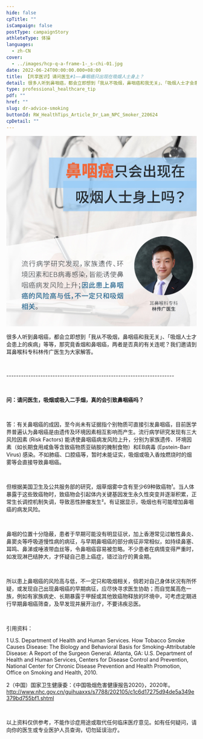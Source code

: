 ```yaml
---
hide: false
cpTitle: ""
isCampaign: false
postType: campaignStory
athleteType: 体操
languages:
  - zh-CN
cover:
  - ../images/hcp-q-a-frame-1-_s-chi-01.jpg
date: 2022-06-24T00:00:00.000+08:00
title: 【共享医识】请问医生#1——鼻咽癌只出现在吸烟人士身上？
detail: 很多人听到鼻咽癌，都会立即想到「我从不吸烟，鼻咽癌和我无关」、「吸烟人士才会患上的疾病」等等，那究竟香烟和鼻咽癌，两者是否真的有关连呢？我们邀请到耳鼻喉科专科林传广医生为大家解答。
type: professional_healthcare_tip
pdf: ""
href: ""
slug: dr-advice-smoking
buttonId: RW_HealthTips_Article_Dr_Lam_NPC_Smoker_220624
cpDetail: ""
---
```

![](../images/hcp-q1-01.jpg)

很多人听到鼻咽癌，都会立即想到「我从不吸烟，鼻咽癌和我无关」、「吸烟人士才会患上的疾病」等等，那究竟香烟和鼻咽癌，两者是否真的有关连呢？我们邀请到耳鼻喉科专科林传广医生为大家解答。

<br/>

\---------------------------------------------------------------------

<br/>

**问：请问医生，吸烟或吸入二手烟，真的会引致鼻咽癌吗？**

<br/>

答：有关鼻咽癌的成因，至今尚未有证据指个别物质可直接引发鼻咽癌，目前医学界普遍认为鼻咽癌是由遗传及环境因素相互影响而产生。流行病学研究发现有三大风险因素 (Risk Factors) 能诱使鼻咽癌病发风险上升，分别为家族遗传、环境因素（如长期食用咸鱼等含致癌物质亚硝胺的腌制食物）和EB病毒 (Epstein-Barr Virus) 感染。不如肺癌、口腔癌等，暂时未能证实，吸烟或吸入香烛燃烧时的烟雾等会直接导致鼻咽癌。

<br/>

但根据美国卫生及公共服务部的研究，烟草烟雾中含有至少69种致癌物¹。当人体暴露于这些致癌物时，致癌物会引起体内关键基因发生永久性突变并逐渐积累，正常生长调控机制失调，导致恶性肿瘤发生²。有证据显示，吸烟也有可能增加鼻咽癌的病发风险。

<br/>

鼻咽的位置十分隐蔽，患者于早期可能没有明显征状，加上香港常见过敏性鼻炎、鼻窦炎等呼吸道慢性病的病征，与早期鼻咽癌的部分病征非常相似，如持续鼻塞、耳鸣、鼻涕或唾液带血丝等，令鼻咽癌容易被忽略。不少患者在病情变得严重时，如发现淋巴结肿大，才怀疑自己患上癌症，错过治疗的黄金期。

<br/>

所以患上鼻咽癌的风险高与低，不一定只和吸烟相关，倘若对自己身体状况有所怀疑，或发现自己出现鼻咽癌的早期病征，应尽快寻求医生协助；而自觉属高危一族，例如有家族病史、长期暴露于甲醛或其他致癌物释放的环境中，可考虑定期进行早期鼻咽癌筛查，及早发现并展开治疗，不要讳疾忌医。

<br/>

引用资料：

1 U.S. Department of Health and Human Services. How Tobacco Smoke Causes Disease: The Biology and Behavioral Basis for Smoking-Attributable Disease: A Report of the Surgeon General. Atlanta, GA: U.S. Department of Health and Human Services, Centers for Disease Control and Prevention, National Center for Chronic Disease Prevention and Health Promotion, Office on Smoking and Health, 2010.

2（中国）国家卫生健康委：《中国吸烟危害健康报告2020》，2020年。 http://www.nhc.gov.cn/guihuaxxs/s7788/202105/c1c6d17275d94de5a349e379bd755bf1.shtml

<br/>

以上资料仅供参考，不能作诊症用途或取代任何临床医疗意见。如有任何疑问，请向你的医生或专业医护人员查询，切勿延误治疗。